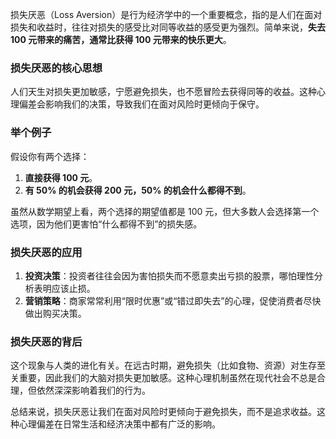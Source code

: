 损失厌恶（Loss Aversion）是行为经济学中的一个重要概念，指的是人们在面对损失和收益时，往往对损失的感受比对同等收益的感受更为强烈。简单来说，**失去 100 元带来的痛苦，通常比获得 100 元带来的快乐更大**。

### 损失厌恶的核心思想

人们天生对损失更加敏感，宁愿避免损失，也不愿冒险去获得同等的收益。这种心理偏差会影响我们的决策，导致我们在面对风险时更倾向于保守。

### 举个例子

假设你有两个选择：

1. **直接获得 100 元**。
2. **有 50% 的机会获得 200 元，50% 的机会什么都得不到**。

虽然从数学期望上看，两个选择的期望值都是 100 元，但大多数人会选择第一个选项，因为他们更害怕“什么都得不到”的损失感。

### 损失厌恶的应用

1. **投资决策**：投资者往往会因为害怕损失而不愿意卖出亏损的股票，哪怕理性分析表明应该止损。
2. **营销策略**：商家常常利用“限时优惠”或“错过即失去”的心理，促使消费者尽快做出购买决策。

### 损失厌恶的背后

这个现象与人类的进化有关。在远古时期，避免损失（比如食物、资源）对生存至关重要，因此我们的大脑对损失更加敏感。这种心理机制虽然在现代社会不总是合理，但依然深深影响着我们的行为。

总结来说，损失厌恶让我们在面对风险时更倾向于避免损失，而不是追求收益。这种心理偏差在日常生活和经济决策中都有广泛的影响。
